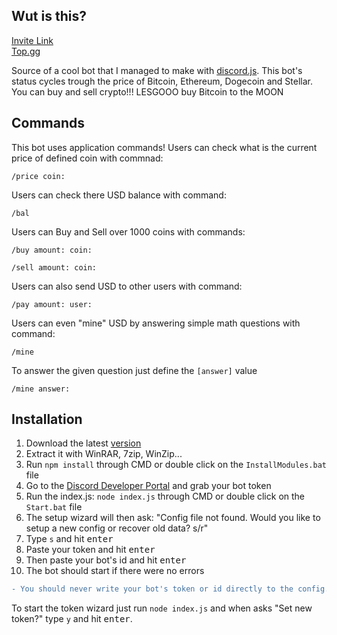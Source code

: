 ## Wut is this?
[Invite Link](https://discord.com/api/oauth2/authorize?client_id=940968101627969598&permissions=277025410048&scope=bot%20applications.commands) <br>
[Top.gg](https://top.gg/bot/940968101627969598)

Source of a cool bot that I managed to make with [discord.js](https://github.com/discordjs/discord.js). 
This bot's status cycles trough the price of Bitcoin, Ethereum, Dogecoin and Stellar. You can buy and sell crypto!!! LESGOOO buy Bitcoin to the MOON

## Commands
This bot uses application commands!
Users can check what is the current price of defined coin with commnad:
```
/price coin:
```
Users can check there USD balance with command:
```
/bal
```
Users can Buy and Sell over 1000 coins with commands:
```
/buy amount: coin:
```
```
/sell amount: coin:
```

Users can also send USD to other users with command:
```
/pay amount: user:
```

Users can even "mine" USD by answering simple math questions with command:
```
/mine
```

To answer the given question just define the `[answer]` value
```
/mine answer:
```

## Installation

1.  Download the latest [version](https://github.com/JAAKKQ/CryptoDiscordBot/archive/refs/heads/main.zip)
2.  Extract it with WinRAR, 7zip, WinZip...
3.  Run `npm install` through CMD or double click on the `InstallModules.bat` file
4.  Go to the [Discord Developer Portal](https://discord.com/developers/applications) and grab your bot token
5.  Run the index.js: `node index.js` through CMD or double click on the `Start.bat` file
6.  The setup wizard will then ask: "Config file not found. Would you like to setup a new config or recover old data? s/r" 
7.  Type `s` and hit <kbd>enter</kbd>
8.  Paste your token and hit <kbd>enter</kbd>
9.  Then paste your bot's id and hit <kbd>enter</kbd>
10.  The bot should start if there were no errors

```diff
- You should never write your bot's token or id directly to the config.json file, always use the wizard to change them!
```
To start the token wizard just run `node index.js` and when asks "Set new token?" type `y` and hit <kbd>enter</kbd>.
